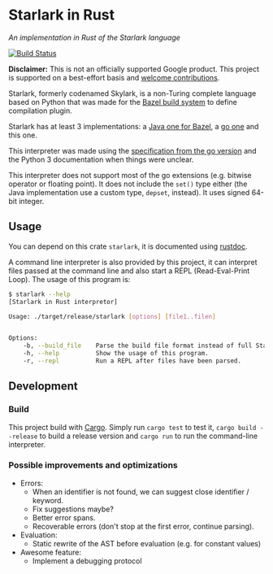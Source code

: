# Starlark in Rust
_An implementation in Rust of the Starlark language_

[![Build
Status](https://travis-ci.org/google/starlark-rust.svg?branch=master)](https://travis-ci.org/google/starlark-rust)

**Disclaimer:** This is not an officially supported Google product. This project is supported
on a best-effort basis and [welcome contributions](CONTRIBUTING.md).

Starlark, formerly codenamed Skylark, is a non-Turing complete language based
on Python that was made for the [Bazel build system](https://bazel.build) to
define compilation plugin.

Starlark has at least 3 implementations: a [Java one for Bazel](
https://github.com/bazelbuild/bazel/tree/master/src/main/java/com/google/devtools/skylark),
a [go one](https://github.com/google/skylark) and this one.

This interpreter was made using the [specification from the go version](
https://github.com/google/skylark/blob/a0e5de7e63b47e716cca7226662a4c95d47bf873/doc/spec.md)
and the Python 3 documentation when things were unclear.

This interpreter does not support most of the go extensions (e.g. bitwise
operator or floating point). It does not include the `set()` type either (the
Java implementation use a custom type, `depset`, instead). It uses signed 64-bit
integer.

## Usage

You can depend on this crate `starlark`, it is documented using [rustdoc](TODO).

A command line interpreter is also provided by this project, it can interpret
files passed at the command line and also start a REPL (Read-Eval-Print Loop).
The usage of this program is:

```sh
$ starlark --help
[Starlark in Rust interpretor]

Usage: ./target/release/starlark [options] [file1..filen]


Options:
    -b, --build_file    Parse the build file format instead of full Starlark.
    -h, --help          Show the usage of this program.
    -r, --repl          Run a REPL after files have been parsed.
```

## Development

### Build

This project build with [Cargo](https://doc.rust-lang.org/stable/cargo/). Simply
run `cargo test` to test it, `cargo build --release` to build a release version
and `cargo run` to run the command-line interpreter.

### Possible improvements and optimizations

* Errors:
  - When an identifier is not found, we can suggest close identifier / keyword.
  - Fix suggestions maybe?
  - Better error spans.
  - Recoverable errors (don't stop at the first error, continue parsing).
* Evaluation:
  - Static rewrite of the AST before evaluation (e.g. for constant values)
* Awesome feature:
  - Implement a debugging protocol
